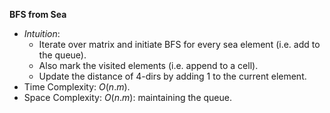 **BFS from Sea**
- *Intuition*:
  - Iterate over matrix and initiate BFS for every sea element (i.e. add to the queue). 
  - Also mark the visited elements (i.e. append to a cell). 
  - Update the distance of 4-dirs by adding 1 to the current element. 
- Time Complexity: $O(n.m)$. 
- Space Complexity: $O(n.m)$: maintaining the queue. 